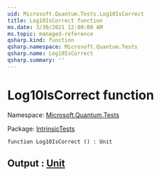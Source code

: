 ```yaml
---
uid: Microsoft.Quantum.Tests.Log10IsCorrect
title: Log10IsCorrect function
ms.date: 3/30/2021 12:00:00 AM
ms.topic: managed-reference
qsharp.kind: function
qsharp.namespace: Microsoft.Quantum.Tests
qsharp.name: Log10IsCorrect
qsharp.summary: ''
---
```


# Log10IsCorrect function

Namespace: [Microsoft.Quantum.Tests](xref:Microsoft.Quantum.Tests)

Package: [IntrinsicTests](https://nuget.org/packages/IntrinsicTests)




```qsharp
function Log10IsCorrect () : Unit
```


## Output : [Unit](xref:microsoft.quantum.lang-ref.unit)

